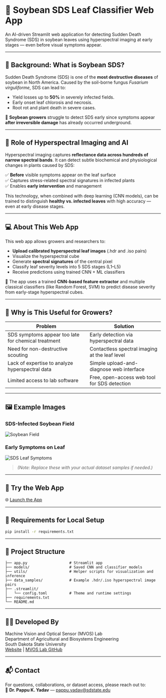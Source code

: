 # 🌱 Soybean SDS Leaf Classifier Web App

An AI-driven Streamlit web application for detecting Sudden Death Syndrome (SDS) in soybean leaves using hyperspectral imaging at early stages — even before visual symptoms appear.

---

## 📌 Background: What is Soybean SDS?

Sudden Death Syndrome (SDS) is one of the **most destructive diseases** of soybean in North America. Caused by the soil-borne fungus *Fusarium virguliforme*, SDS can lead to:

- Yield losses up to **50%** in severely infected fields.
- Early onset leaf chlorosis and necrosis.
- Root rot and plant death in severe cases.

🌾 **Soybean growers** struggle to detect SDS early since symptoms appear **after irreversible damage** has already occurred underground.

---

## 🧠 Role of Hyperspectral Imaging and AI

Hyperspectral imaging captures **reflectance data across hundreds of narrow spectral bands**. It can detect subtle biochemical and physiological changes in plants caused by SDS:

✅ **Before** visible symptoms appear on the leaf surface  
✅ Captures stress-related spectral signatures in infected plants  
✅ Enables **early intervention** and management

This technology, when combined with deep learning (CNN models), can be trained to distinguish **healthy vs. infected leaves** with high accuracy — even at early disease stages.

---

## 💻 About This Web App

This web app allows growers and researchers to:

- **Upload calibrated hyperspectral leaf images** (.hdr and .iso pairs)
- Visualize the hyperspectral cube
- Generate **spectral signatures** of the central pixel
- Classify leaf severity levels into 5 SDS stages (L1–L5)
- Receive predictions using trained CNN + ML classifiers

🧠 The app uses a trained **CNN-based feature extractor** and multiple classical classifiers (like Random Forest, SVM) to predict disease severity from early-stage hyperspectral cubes.

---

## 🌿 Why is This Useful for Growers?

| Problem | Solution |
|--------|----------|
| SDS symptoms appear too late for chemical treatment | Early detection via hyperspectral data |
| Need for non-destructive scouting | Contactless spectral imaging at the leaf level |
| Lack of expertise to analyze hyperspectral data | Simple upload-and-diagnose web interface |
| Limited access to lab software | Free, open-access web tool for SDS detection |

---

## 🖼 Example Images

### SDS-Infected Soybean Field  
![Soybean Field](https://upload.wikimedia.org/wikipedia/commons/thumb/f/f2/Soybean_field_with_SDS.jpg/800px-Soybean_field_with_SDS.jpg)

### Early Symptoms on Leaf  
![SDS Leaf Symptoms](https://www.researchgate.net/profile/Madeline-Lakatos/publication/349101840/figure/fig1/AS:990989046906882@1612479416561/Symptoms-of-sudden-death-syndrome-on-soybean-leaves-Image-credit-M-Lakatos-ISU.ppm)

> *(Note: Replace these with your actual dataset samples if needed.)*

---

## 🚀 Try the Web App

🌐 [Launch the App](https://sdsumvoslabsoybeansds.streamlit.app)

---

## 🧪 Requirements for Local Setup

```bash
pip install -r requirements.txt
```

---

## 📁 Project Structure

```
├── app.py                   # Streamlit app
├── models/                  # Saved CNN and classifier models
├── utils/                   # Helper scripts for visualization and inference
├── data_samples/            # Example .hdr/.iso hyperspectral image pairs
├── .streamlit/
│   └── config.toml          # Theme and runtime settings
├── requirements.txt
└── README.md
```

---

## 👨‍🔬 Developed By

Machine Vision and Optical Sensor (MVOS) Lab  
Department of Agricultural and Biosystems Engineering  
South Dakota State University  
[Website](https://www.sdstate.edu/agricultural-biosystems-engineering) | [MVOS Lab GitHub](https://github.com/mvoslab)

---

## 📬 Contact

For questions, collaborations, or dataset access, please reach out to:  
📧 **Dr. Pappu K. Yadav** — pappu.yadav@sdstate.edu


